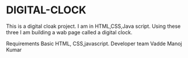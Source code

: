 # DIGITAL-CLOCK
This is a digital cloak project. I am in HTML,CSS,Java script. Using these three I am building a wab page called a digital clock.

Requirements
Basic HTML, CSS,javascript.
Developer team
Vadde Manoj Kumar
